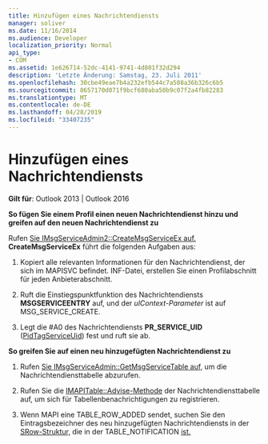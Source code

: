 ```yaml
---
title: Hinzufügen eines Nachrichtendiensts
manager: soliver
ms.date: 11/16/2014
ms.audience: Developer
localization_priority: Normal
api_type:
- COM
ms.assetid: 1e626714-52dc-4141-9741-4d801f32d294
description: 'Letzte Änderung: Samstag, 23. Juli 2011'
ms.openlocfilehash: 30cbe49eae7b4a232efb544c7a508a36b326c6b5
ms.sourcegitcommit: 8657170d071f9bcf680aba50b9c07f2a4fb82283
ms.translationtype: MT
ms.contentlocale: de-DE
ms.lasthandoff: 04/28/2019
ms.locfileid: "33407235"
---
```

# <a name="adding-a-message-service"></a>Hinzufügen eines Nachrichtendiensts

  
  
**Gilt für**: Outlook 2013 | Outlook 2016 
  
 **So fügen Sie einem Profil einen neuen Nachrichtendienst hinzu und greifen auf den neuen Nachrichtendienst zu**
  
Rufen [Sie IMsgServiceAdmin2::CreateMsgServiceEx auf.](imsgserviceadmin2-createmsgserviceex.md) **CreateMsgServiceEx** führt die folgenden Aufgaben aus: 
  
1. Kopiert alle relevanten Informationen für den Nachrichtendienst, der sich im MAPISVC befindet. INF-Datei, erstellen Sie einen Profilabschnitt für jeden Anbieterabschnitt.
    
2. Ruft die Einstiegspunktfunktion des Nachrichtendiensts **MSGSERVICEENTRY** auf, und der  _ulContext-Parameter_ ist auf MSG_SERVICE_CREATE. 
    
3. Legt die #A0 des Nachrichtendiensts **PR_SERVICE_UID** ([PidTagServiceUid](pidtagserviceuid-canonical-property.md)) fest und ruft sie ab.
    
 **So greifen Sie auf einen neu hinzugefügten Nachrichtendienst zu**
  
1. Rufen [Sie IMsgServiceAdmin::GetMsgServiceTable auf,](imsgserviceadmin-getmsgservicetable.md) um die Nachrichtendiensttabelle abzurufen. 
    
2. Rufen Sie die [IMAPITable::Advise-Methode](imapitable-advise.md) der Nachrichtendiensttabelle auf, um sich für Tabellenbenachrichtigungen zu registrieren. 
    
3. Wenn MAPI eine TABLE_ROW_ADDED sendet, suchen Sie den Eintragsbezeichner des neu hinzugefügten Nachrichtendiensts in der [SRow-Struktur,](srow.md) die in der TABLE_NOTIFICATION [ist.](table_notification.md) 
    


